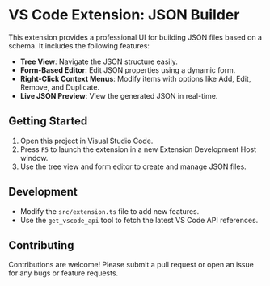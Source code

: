 # VS Code Extension: JSON Builder

This extension provides a professional UI for building JSON files based on a schema. It includes the following features:

- **Tree View**: Navigate the JSON structure easily.
- **Form-Based Editor**: Edit JSON properties using a dynamic form.
- **Right-Click Context Menus**: Modify items with options like Add, Edit, Remove, and Duplicate.
- **Live JSON Preview**: View the generated JSON in real-time.

## Getting Started

1. Open this project in Visual Studio Code.
2. Press `F5` to launch the extension in a new Extension Development Host window.
3. Use the tree view and form editor to create and manage JSON files.

## Development

- Modify the `src/extension.ts` file to add new features.
- Use the `get_vscode_api` tool to fetch the latest VS Code API references.

## Contributing

Contributions are welcome! Please submit a pull request or open an issue for any bugs or feature requests.
